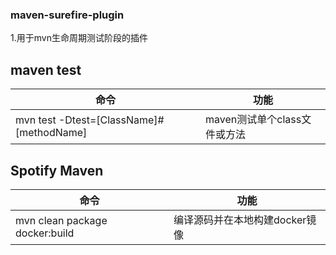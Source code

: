 
### maven-surefire-plugin
1.用于mvn生命周期测试阶段的插件



## maven test

| 命令           | 功能                                                   |
| ---------------- | -------------------------------------------------------- |
|mvn test -Dtest=[ClassName]#[methodName]           | maven测试单个class文件或方法                             |



## Spotify Maven

| 命令           | 功能                                                   |
| ---------------- | -------------------------------------------------------- |
|mvn clean package docker:build          | 编译源码并在本地构建docker镜像                           |


